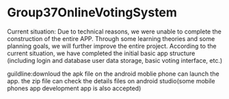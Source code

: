 # Group37OnlineVotingSystem
Current situation: Due to technical reasons, we were unable to complete the construction of the entire APP. Through some learning theories and some planning goals, we will further improve the entire project. According to the current situation, we have completed the initial basic app structure (including login and database user data storage, basic voting interface, etc.)




guildline:downloud the apk file on the android moblie phone can launch the app.
the zip file can check the details files on android studio(some mobile phones app development app is also accepted)
